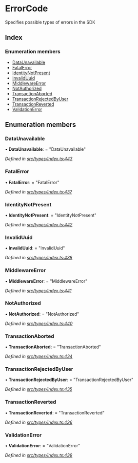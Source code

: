 # ErrorCode

Specifies possible types of errors in the SDK

## Index

### Enumeration members

* [DataUnavailable](errorcode.md#dataunavailable)
* [FatalError](errorcode.md#fatalerror)
* [IdentityNotPresent](errorcode.md#identitynotpresent)
* [InvalidUuid](errorcode.md#invaliduuid)
* [MiddlewareError](errorcode.md#middlewareerror)
* [NotAuthorized](errorcode.md#notauthorized)
* [TransactionAborted](errorcode.md#transactionaborted)
* [TransactionRejectedByUser](errorcode.md#transactionrejectedbyuser)
* [TransactionReverted](errorcode.md#transactionreverted)
* [ValidationError](errorcode.md#validationerror)

## Enumeration members

### DataUnavailable

• **DataUnavailable**: = "DataUnavailable"

_Defined in_ [_src/types/index.ts:443_](https://github.com/PolymathNetwork/polymesh-sdk/blob/a0872cf4/src/types/index.ts#L443)

### FatalError

• **FatalError**: = "FatalError"

_Defined in_ [_src/types/index.ts:437_](https://github.com/PolymathNetwork/polymesh-sdk/blob/a0872cf4/src/types/index.ts#L437)

### IdentityNotPresent

• **IdentityNotPresent**: = "IdentityNotPresent"

_Defined in_ [_src/types/index.ts:442_](https://github.com/PolymathNetwork/polymesh-sdk/blob/a0872cf4/src/types/index.ts#L442)

### InvalidUuid

• **InvalidUuid**: = "InvalidUuid"

_Defined in_ [_src/types/index.ts:438_](https://github.com/PolymathNetwork/polymesh-sdk/blob/a0872cf4/src/types/index.ts#L438)

### MiddlewareError

• **MiddlewareError**: = "MiddlewareError"

_Defined in_ [_src/types/index.ts:441_](https://github.com/PolymathNetwork/polymesh-sdk/blob/a0872cf4/src/types/index.ts#L441)

### NotAuthorized

• **NotAuthorized**: = "NotAuthorized"

_Defined in_ [_src/types/index.ts:440_](https://github.com/PolymathNetwork/polymesh-sdk/blob/a0872cf4/src/types/index.ts#L440)

### TransactionAborted

• **TransactionAborted**: = "TransactionAborted"

_Defined in_ [_src/types/index.ts:434_](https://github.com/PolymathNetwork/polymesh-sdk/blob/a0872cf4/src/types/index.ts#L434)

### TransactionRejectedByUser

• **TransactionRejectedByUser**: = "TransactionRejectedByUser"

_Defined in_ [_src/types/index.ts:435_](https://github.com/PolymathNetwork/polymesh-sdk/blob/a0872cf4/src/types/index.ts#L435)

### TransactionReverted

• **TransactionReverted**: = "TransactionReverted"

_Defined in_ [_src/types/index.ts:436_](https://github.com/PolymathNetwork/polymesh-sdk/blob/a0872cf4/src/types/index.ts#L436)

### ValidationError

• **ValidationError**: = "ValidationError"

_Defined in_ [_src/types/index.ts:439_](https://github.com/PolymathNetwork/polymesh-sdk/blob/a0872cf4/src/types/index.ts#L439)

